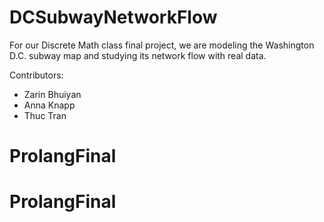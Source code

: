 # DCSubwayNetworkFlow

For our Discrete Math class final project, we are modeling the Washington D.C. subway map and studying its network flow with real data.

Contributors:

- Zarin Bhuiyan
- Anna Knapp
- Thuc Tran

# ProlangFinal
# ProlangFinal

